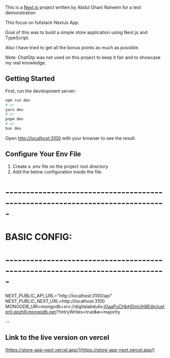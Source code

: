 This is a [Next.js](https://nextjs.org/) project written by Abdul Ghani Raheem for a test demonstration

This focus on fullstack NextJs App.

Goal of this was to build a simple store application using Next.js and TypeScript.  

Also I have tried to get all the bonus points as much as possible.


Note: ChatGtp was not used on this project to keep it fair and to showcase my real knowledge.

## Getting Started

First, run the development server:

```bash
npm run dev
# or
yarn dev
# or
pnpm dev
# or
bun dev
```

Open [http://localhost:3100](http://localhost:3100) with your browser to see the result.


## Configure Your Env File

1. Create a .env file on the project root directory
2. Add the below configuration inside the file.

# -----------------------------------------------------------------------------
# BASIC CONFIG:
# -----------------------------------------------------------------------------
NEXT_PUBLIC_API_URL="http://localhost:3100/api"
NEXT_PUBLIC_NEXT_URL=http://localhost:3100
MONGODB_URI=mongodb+srv://digitalabdulis:jOaaPuCHbHDmUH8E@cluster0.qpzh9.mongodb.net/?retryWrites=true&w=majority


--

## Link to the live version on vercel

[https://store-app-next.vercel.app/](https://store-app-next.vercel.app/)